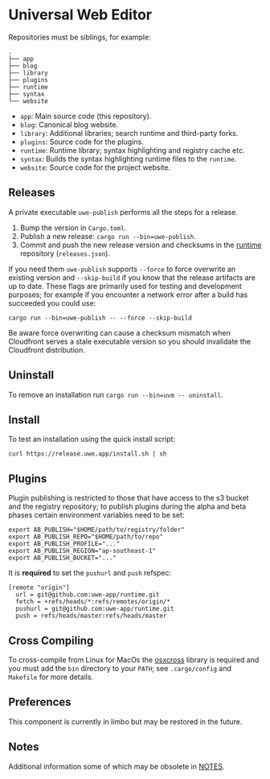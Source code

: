# Universal Web Editor

Repositories must be siblings, for example:

```
.
├── app
├── blog
├── library
├── plugins
├── runtime
├── syntax
└── website
```

* `app`: Main source code (this repository).
* `blog`: Canonical blog website.
* `library`: Additional libraries; search runtime and third-party forks.
* `plugins`: Source code for the plugins.
* `runtime`: Runtime library; syntax highlighting and registry cache etc.
* `syntax`: Builds the syntax highlighting runtime files to the `runtime`.
* `website`: Source code for the project website.

## Releases

A private executable `uwe-publish` performs all the steps for a release.

1) Bump the version in `Cargo.toml`.
2) Publish a new release: `cargo run --bin=uwe-publish`.
3) Commit and push the new release version and checksums in the [runtime][] repository (`releases.json`).

If you need them `uwe-publish` supports `--force` to force overwrite an existing version and `--skip-build` if you know that the release artifacts are up to date. These flags are primarily used for testing and development purposes; for example if you encounter a network error after a build has succeeded you could use:

```
cargo run --bin=uwe-publish -- --force --skip-build
```

Be aware force overwriting can cause a checksum mismatch when Cloudfront serves a stale executable version so you should invalidate the Cloudfront distribution.

## Uninstall

To remove an installation run `cargo run --bin=uvm -- uninstall`.

## Install

To test an installation using the quick install script:

```
curl https://release.uwe.app/install.sh | sh
```

## Plugins

Plugin publishing is restricted to those that have access to the s3 bucket and the registry repository; to publish plugins during the alpha and beta phases certain environment variables need to be set:

```
export AB_PUBLISH="$HOME/path/to/registry/folder"
export AB_PUBLISH_REPO="$HOME/path/to/repo"
export AB_PUBLISH_PROFILE="..."
export AB_PUBLISH_REGION="ap-southeast-1"
export AB_PUBLISH_BUCKET="..."
```

It is **required** to set the `pushurl` and `push` refspec:

```
[remote "origin"]
  url = git@github.com:uwe-app/runtime.git
  fetch = +refs/heads/*:refs/remotes/origin/*
  pushurl = git@github.com:uwe-app/runtime.git
  push = refs/heads/master:refs/heads/master
```

## Cross Compiling

To cross-compile from Linux for MacOs the [osxcross][] library is required and you must add the `bin` directory to your `PATH`; see `.cargo/config` and `Makefile` for more details.

## Preferences

This component is currently in limbo but may be restored in the future.

## Notes

Additional information some of which may be obsolete in [NOTES](/NOTES.md).

[runtime]: https://github.com/uwe-app/runtime
[osxcross]: https://github.com/tpoechtrager/osxcross
